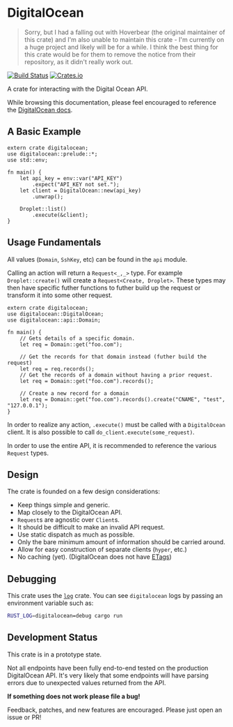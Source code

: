 # DigitalOcean

> Sorry, but I had a falling out with Hoverbear (the original maintainer of this crate) and I'm also unable to maintain this crate - I'm currently on a huge project and likely will be for a while. I think the best thing for this crate would be for them to remove the notice from their repository, as it didn't really work out.

[![Build Status](https://travis-ci.org/Hoverbear/digitalocean.svg?branch=master)](https://travis-ci.org/Hoverbear/digitalocean)
[![Crates.io](https://img.shields.io/crates/v/digitalocean.svg)](https://crates.io/crates/digitalocean)

A crate for interacting with the Digital Ocean API.

While browsing this documentation, please feel encouraged to reference the
[DigitalOcean docs](https://developers.digitalocean.com/documentation/v2/).

## A Basic Example

```rust,no_run
extern crate digitalocean;
use digitalocean::prelude::*;
use std::env;

fn main() {
    let api_key = env::var("API_KEY")
        .expect("API_KEY not set.");
    let client = DigitalOcean::new(api_key)
        .unwrap();

    Droplet::list()
        .execute(&client);
}
```

## Usage Fundamentals

All values (`Domain`, `SshKey`, etc) can be found in the `api` module.

Calling an action will return a `Request<_,_>` type. For example `Droplet::create()` will create a
`Request<Create, Droplet>`. These types may then have specific futher functions to futher build up
the request or transform it into some other request.

```rust,no_run
extern crate digitalocean;
use digitalocean::DigitalOcean;
use digitalocean::api::Domain;

fn main() {
    // Gets details of a specific domain.
    let req = Domain::get("foo.com");

    // Get the records for that domain instead (futher build the request)
    let req = req.records();
    // Get the records of a domain without having a prior request.
    let req = Domain::get("foo.com").records();

    // Create a new record for a domain
    let req = Domain::get("foo.com").records().create("CNAME", "test", "127.0.0.1");
}
```

In order to realize any action, `.execute()` must be called with a `DigitalOcean`
 client. It is also possible to call `do_client.execute(some_request)`.

In order to use the entire API, it is recommended to reference the various `Request` types.

## Design

The crate is founded on a few design considerations:

* Keep things simple and generic.
* Map closely to the DigitalOcean API.
* `Request`s are agnostic over `Client`s.
* It should be difficult to make an invalid API request.
* Use static dispatch as much as possible.
* Only the bare minimum amount of information should be carried around.
* Allow for easy construction of separate clients (`hyper`, etc.)
* No caching (yet). (DigitalOcean does not have [ETags](https://en.wikipedia.org/wiki/HTTP_ETag))

## Debugging

This crate uses the [`log`](https://doc.rust-lang.org/log/log/index.html) crate. You can see `digitalocean` logs by passing an environment variable such as:

```bash
RUST_LOG=digitalocean=debug cargo run
```

## Development Status

This crate is in a prototype state.

Not all endpoints have been fully end-to-end tested on the production DigitalOcean API. It's very
likely that some endpoints will have parsing errors due to unexpected values returned from the API.

**If something does not work please file a bug!**

Feedback, patches, and new features are encouraged. 
Please just open an issue or PR!
